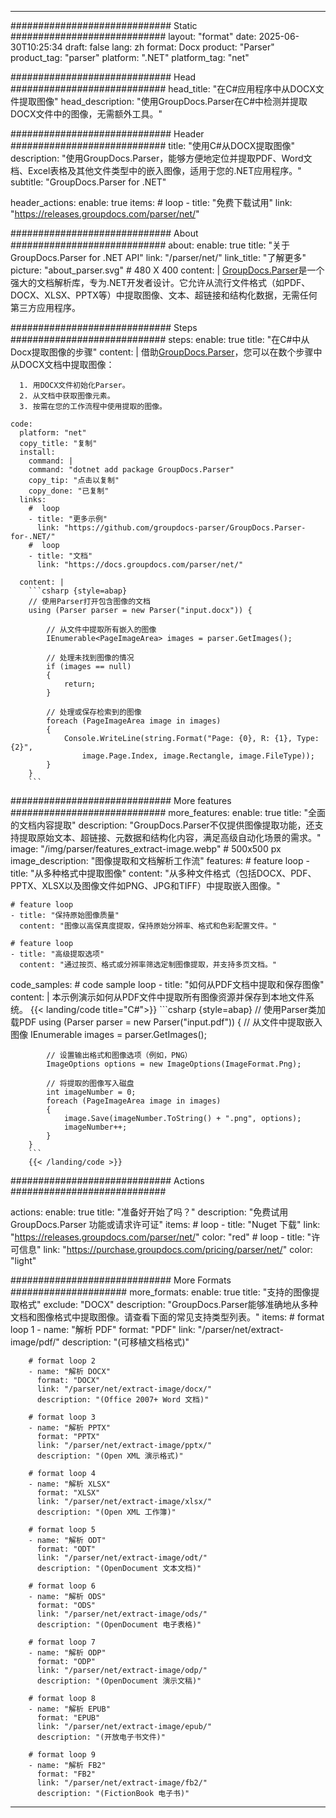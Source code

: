 


---
############################# Static ############################
layout: "format"
date:  2025-06-30T10:25:34
draft: false
lang: zh
format: Docx
product: "Parser"
product_tag: "parser"
platform: ".NET"
platform_tag: "net"

############################# Head ############################
head_title: "在C#应用程序中从DOCX文件提取图像"
head_description: "使用GroupDocs.Parser在C#中检测并提取DOCX文件中的图像，无需额外工具。"

############################# Header ############################
title: "使用C#从DOCX提取图像" 
description: "使用GroupDocs.Parser，能够方便地定位并提取PDF、Word文档、Excel表格及其他文件类型中的嵌入图像，适用于您的.NET应用程序。"
subtitle: "GroupDocs.Parser for .NET" 

header_actions:
  enable: true
  items:
    #  loop
    - title: "免费下载试用"
      link: "https://releases.groupdocs.com/parser/net/"
      
############################# About ############################
about:
    enable: true
    title: "关于GroupDocs.Parser for .NET API"
    link: "/parser/net/"
    link_title: "了解更多"
    picture: "about_parser.svg" # 480 X 400
    content: |
       [GroupDocs.Parser](/parser/net/)是一个强大的文档解析库，专为.NET开发者设计。它允许从流行文件格式（如PDF、DOCX、XLSX、PPTX等）中提取图像、文本、超链接和结构化数据，无需任何第三方应用程序。

############################# Steps ############################
steps:
    enable: true
    title: "在C#中从Docx提取图像的步骤"
    content: |
      借助[GroupDocs.Parser](/parser/net/)，您可以在数个步骤中从DOCX文档中提取图像：
      
      1. 用DOCX文件初始化Parser。
      2. 从文档中获取图像元素。
      3. 按需在您的工作流程中使用提取的图像。
   
    code:
      platform: "net"
      copy_title: "复制"
      install:
        command: |
        command: "dotnet add package GroupDocs.Parser"
        copy_tip: "点击以复制"
        copy_done: "已复制"
      links:
        #  loop
        - title: "更多示例"
          link: "https://github.com/groupdocs-parser/GroupDocs.Parser-for-.NET/"
        #  loop
        - title: "文档"
          link: "https://docs.groupdocs.com/parser/net/"
          
      content: |
        ```csharp {style=abap}
        // 使用Parser打开包含图像的文档
        using (Parser parser = new Parser("input.docx")) {

            // 从文件中提取所有嵌入的图像
            IEnumerable<PageImageArea> images = parser.GetImages();

            // 处理未找到图像的情况
            if (images == null)
            {
                return;
            }

            // 处理或保存检索到的图像
            foreach (PageImageArea image in images)
            {
                Console.WriteLine(string.Format("Page: {0}, R: {1}, Type: {2}", 
                    image.Page.Index, image.Rectangle, image.FileType));
            }
        }
        ```  

############################# More features ############################
more_features:
  enable: true
  title: "全面的文档内容提取"
  description: "GroupDocs.Parser不仅提供图像提取功能，还支持提取原始文本、超链接、元数据和结构化内容，满足高级自动化场景的需求。"
  image: "/img/parser/features_extract-image.webp" # 500x500 px
  image_description: "图像提取和文档解析工作流"
  features:
    # feature loop
    - title: "从多种格式中提取图像"
      content: "从多种文件格式（包括DOCX、PDF、PPTX、XLSX以及图像文件如PNG、JPG和TIFF）中提取嵌入图像。"

    # feature loop
    - title: "保持原始图像质量"
      content: "图像以高保真度提取，保持原始分辨率、格式和色彩配置文件。"

    # feature loop
    - title: "高级提取选项"
      content: "通过按页、格式或分辨率筛选定制图像提取，并支持多页文档。"
      
  code_samples:
    # code sample loop
    - title: "如何从PDF文档中提取和保存图像"
      content: |
        本示例演示如何从PDF文件中提取所有图像资源并保存到本地文件系统。
        {{< landing/code title="C#">}}
        ```csharp {style=abap}
        //  使用Parser类加载PDF
        using (Parser parser = new Parser("input.pdf"))
        {
            // 从文件中提取嵌入图像
            IEnumerable<PageImageArea> images = parser.GetImages();

            // 设置输出格式和图像选项（例如，PNG）
            ImageOptions options = new ImageOptions(ImageFormat.Png);

            // 将提取的图像写入磁盘
            int imageNumber = 0;
            foreach (PageImageArea image in images)
            {
                image.Save(imageNumber.ToString() + ".png", options);
                imageNumber++;
            }
        }
        ```
        {{< /landing/code >}}


############################# Actions ############################

actions:
  enable: true
  title: "准备好开始了吗？"
  description: "免费试用 GroupDocs.Parser 功能或请求许可证"
  items:
    #  loop
    - title: "Nuget 下载"
      link: "https://releases.groupdocs.com/parser/net/"
      color: "red"
        #  loop
    - title: "许可信息"
      link: "https://purchase.groupdocs.com/pricing/parser/net/"
      color: "light"


############################# More Formats #####################
more_formats:
    enable: true
    title: "支持的图像提取格式"
    exclude: "DOCX"
    description: "GroupDocs.Parser能够准确地从多种文档和图像格式中提取图像。请查看下面的常见支持类型列表。"
    items: 
        # format loop 1
        - name: "解析 PDF"
          format: "PDF"
          link: "/parser/net/extract-image/pdf/"
          description: "(可移植文档格式)"
          
        # format loop 2
        - name: "解析 DOCX"
          format: "DOCX"
          link: "/parser/net/extract-image/docx/"
          description: "(Office 2007+ Word 文档)"
          
        # format loop 3
        - name: "解析 PPTX"
          format: "PPTX"
          link: "/parser/net/extract-image/pptx/"
          description: "(Open XML 演示格式)"
          
        # format loop 4
        - name: "解析 XLSX"
          format: "XLSX"
          link: "/parser/net/extract-image/xlsx/"
          description: "(Open XML 工作簿)"
          
        # format loop 5
        - name: "解析 ODT"
          format: "ODT"
          link: "/parser/net/extract-image/odt/"
          description: "(OpenDocument 文本文档)"
          
        # format loop 6
        - name: "解析 ODS"
          format: "ODS"
          link: "/parser/net/extract-image/ods/"
          description: "(OpenDocument 电子表格)"
          
        # format loop 7
        - name: "解析 ODP"
          format: "ODP"
          link: "/parser/net/extract-image/odp/"
          description: "(OpenDocument 演示文稿)"
          
        # format loop 8
        - name: "解析 EPUB"
          format: "EPUB"
          link: "/parser/net/extract-image/epub/"
          description: "(开放电子书文件)"
          
        # format loop 9
        - name: "解析 FB2"
          format: "FB2"
          link: "/parser/net/extract-image/fb2/"
          description: "(FictionBook 电子书)"
         
          

---